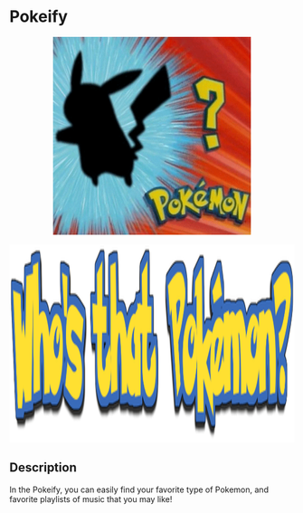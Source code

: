 # Pokeify


<p align="center">
  <img src="./README/pokemon.gif" alt="animated" width="350" height="350" />
</p>


<p align="center">
  <img src="./README/sign.png" width="700" height="350" />
</p>

## Description
In the Pokeify, you can easily find your favorite type of Pokemon, and favorite playlists of music that you may like!